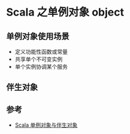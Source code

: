 # Scala 之单例对象 object

## 单例对象使用场景

* 定义功能性函数或常量
* 共享单个不可变实例
* 单个实例协调某个服务

## 伴生对象

## 参考

* [Scala 单例对象与伴生对象](https://blog.csdn.net/JasonDing1354/article/details/46507595)
